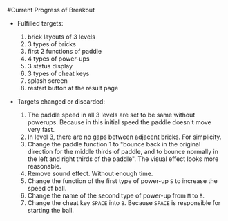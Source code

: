 #Current Progress of Breakout

* Fulfilled targets:

	1. brick layouts of 3 levels
	2. 3 types of bricks
	3. first 2 functions of paddle	
	4. 4 types of power-ups
	5. 3 status display
	6. 3 types of cheat keys
	7. splash screen
	8. restart button at the result page

* Targets changed or discarded:

	1. The paddle speed in all 3 levels are set to be same without powerups. Because in this initial speed the paddle doesn't move very fast.
	2. In level 3, there are no gaps between adjacent bricks. For simplicity.
	3. Change the paddle function 1 to "bounce back in the original direction for the middle thirds of paddle, and to bounce normally in the left and right thirds of the paddle". The visual effect looks more reasonable.
	4. Remove sound effect. Without enough time.
	5. Change the function of the first type of power-up `S` to increase the speed of ball.
	6. Change the name of the second type of power-up from `M` to `B`.
	7. Change the cheat key `SPACE` into `B`. Because `SPACE` is responsible for starting the ball.
	

